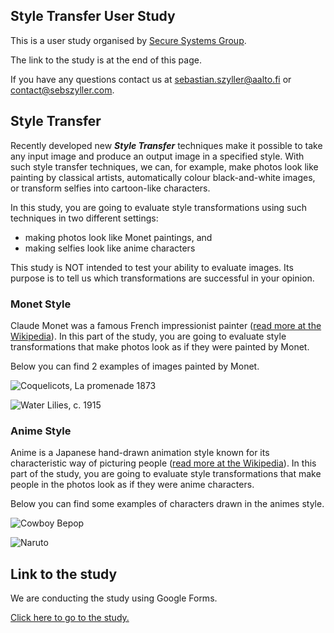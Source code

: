 ## Style Transfer User Study

This is a user study organised by [Secure Systems Group](https://ssg.aalto.fi).

The link to the study is at the end of this page.

If you have any questions contact us at sebastian.szyller@aalto.fi or contact@sebszyller.com.

## Style Transfer

Recently developed new _**Style Transfer**_ techniques make it possible to take any input image and produce an output image in a specified style. With such style transfer techniques, we can, for example, make photos look like painting by classical artists, automatically colour black-and-white images, or transform selfies into cartoon-like characters.

In this study, you are going to evaluate style transformations using such techniques in two different settings:
- making photos look like Monet paintings, and
- making selfies look like anime characters

This study is NOT intended to test your ability to evaluate images. Its purpose is to tell us which transformations are successful in your opinion.

### Monet Style

Claude Monet was a famous French impressionist painter ([read more at the Wikipedia](https://en.wikipedia.org/wiki/Claude_Monet)).
In this part of the study, you are going to evaluate style transformations that make photos look as if they were painted by Monet.

Below you can find 2 examples of images painted by Monet.

![Coquelicots, La promenade 1873](https://upload.wikimedia.org/wikipedia/commons/2/29/Claude_Monet_037.jpg "Coquelicots, La promenade 1873")

![Water Lilies, c. 1915](https://upload.wikimedia.org/wikipedia/commons/3/37/Monet_-_Seerosen5.jpg "Water Lilies, c. 1915")

### Anime Style

Anime is a Japanese hand-drawn animation style known for its characteristic way of picturing people ([read more at the Wikipedia](https://en.wikipedia.org/wiki/Anime)).
In this part of the study, you are going to evaluate style transformations that make people in the photos look as if they were anime characters.

Below you can find some examples of characters drawn in the animes style.

![Cowboy Bepop](https://media.comicbook.com/2018/04/cowboy-bebop-1101537.jpeg "Cowboy Bepop")

![Naruto](https://miro.medium.com/max/1124/1*_YJT3Jed6sDDgpYeLeoqpQ.png "Naruto")

## Link to the study

We are conducting the study using Google Forms.

[Click here to go to the study.](https://docs.google.com/forms/d/e/1FAIpQLSeBSTQUBUPTBu7f7p0oqflxI2n8yD2TD8QGFupiXPlAdQbhIg/viewform?usp=sf_link)

